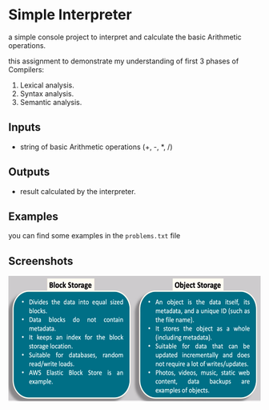 # Simple Interpreter

a simple console project to interpret and calculate the basic Arithmetic operations.

this assignment to demonstrate my understanding of first 3 phases of Compilers:
1. Lexical analysis.
2. Syntax analysis.
3. Semantic analysis.

## Inputs
- string of basic Arithmetic operations (+, -, *, /) 

## Outputs
- result calculated by the interpreter.

## Examples
you can find some examples in the `problems.txt` file 

## Screenshots
<img src="https://github.com/ahmadateya/learning-notes/blob/main/images/Screenshot%20from%202021-12-04%2010-33-29.png" width="600" height="250">
